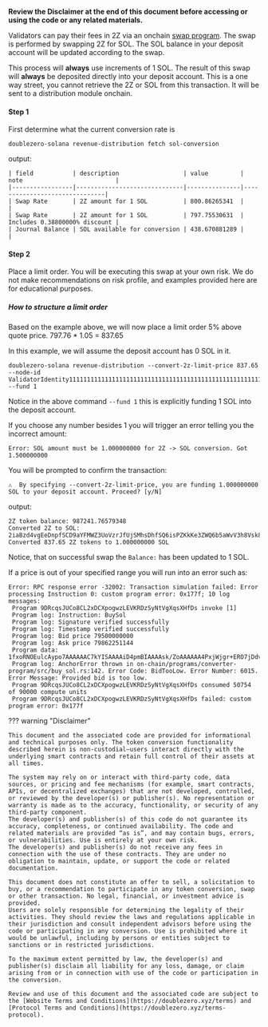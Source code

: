 **Review the Disclaimer at the end of this document before accessing or using the code or any
related materials.**


<!-- https://github.com/doublezerofoundation/doublezero-offchain/pull/159 -->


Validators can pay their fees in 2Z via an onchain [swap program](https://github.com/doublezerofoundation/doublezero-offchain/tree/main/crates/solana-interface/sol-conversion). The swap is performed by swapping 2Z for SOL. The SOL balance in your deposit account will be updated according to the swap.


This process will **always** use increments of 1 SOL. The result of this swap will **always** be deposited directly into your deposit account. This is a one way street, you cannot retrieve the 2Z or SOL from this transaction. It will be sent to a distribution module onchain.


#### Step 1
First determine what the current conversion rate is


```
doublezero-solana revenue-distribution fetch sol-conversion
```


output:
```
| field           | description                  | value         | note                          |
|-----------------|------------------------------|---------------|-------------------------------|
| Swap Rate       | 2Z amount for 1 SOL          | 800.86265341  |                               |
| Swap Rate       | 2Z amount for 1 SOL          | 797.75530631  | Includes 0.38800000% discount |
| Journal Balance | SOL available for conversion | 438.670881289 |                               |
```


#### Step 2
Place a limit order. You will be executing this swap at your own risk. We do not make recommendations on risk profile, and examples provided here are for educational purposes.


##### How to structure a limit order 
Based on the example above, we will now place a limit order 5% above quote price.
797.76 * 1.05 = 837.65


In this example, we will assume the deposit account has 0 SOL in it.


```
doublezero-solana revenue-distribution --convert-2z-limit-price 837.65 --node-id ValidatorIdentity11111111111111111111111111111111111111111111111111111111111111 --fund 1
```
Notice in the above command `--fund 1` this is explicitly funding 1 SOL into the deposit account.


If you choose any number besides 1 you will trigger an error telling you the incorrect amount:
```
Error: SOL amount must be 1.000000000 for 2Z -> SOL conversion. Got 1.500000000
```


You will be prompted to confirm the transaction:


```
⚠️  By specifying --convert-2z-limit-price, you are funding 1.000000000 SOL to your deposit account. Proceed? [y/N]
```


output:
```
2Z token balance: 987241.76579348
Converted 2Z to SOL: 2iaBzd4vgEeDnpfSCD9aYFMWZ3UoVzrJfUjSMhsDhfSQ6isPZKkKe3ZWQ6b5aWvV3h8Vsk8Mmde6wmCiidD4Qc6s
Converted 837.65 2Z tokens to 1.000000000 SOL
```
Notice, that on successful swap the `Balance:` has been updated to 1 SOL.


If a price is out of your specified range you will run into an error such as:
```
Error: RPC response error -32002: Transaction simulation failed: Error processing Instruction 0: custom program error: 0x177f; 10 log messages:
 Program 9DRcqsJUCo8CL2xDCXpogwzLEVKRDzSyNtVgXqsXHfDs invoke [1]
 Program log: Instruction: BuySol
 Program log: Signature verified successfully
 Program log: Timestamp verified successfully
 Program log: Bid price 79500000000
 Program log: Ask price 79862251144
 Program data: 1fxoRNOEulcAypo7AAAAAAC7kYISAAAAiD4pmBIAAAAsk/ZoAAAAAA4PxjWjgr+ERO7jDdvoOmT/WpgDFLfY+FGKKDdOw4PMAAAAAAAAAAA=
 Program log: AnchorError thrown in on-chain/programs/converter-program/src/buy_sol.rs:142. Error Code: BidTooLow. Error Number: 6015. Error Message: Provided bid is too low.
 Program 9DRcqsJUCo8CL2xDCXpogwzLEVKRDzSyNtVgXqsXHfDs consumed 50754 of 90000 compute units
 Program 9DRcqsJUCo8CL2xDCXpogwzLEVKRDzSyNtVgXqsXHfDs failed: custom program error: 0x177f
```

??? warning "Disclaimer"
    
    This document and the associated code are provided for informational and technical purposes only. The token conversion functionality described herein is non-custodial—users interact directly with the underlying smart contracts and retain full control of their assets at all times.

    The system may rely on or interact with third-party code, data sources, or pricing and fee mechanisms (for example, smart contracts, APIs, or decentralized exchanges) that are not developed, controlled, or reviewed by the developer(s) or publisher(s). No representation or warranty is made as to the accuracy, functionality, or security of any third-party component.
    The developer(s) and publisher(s) of this code do not guarantee its accuracy, completeness, or continued availability. The code and related materials are provided “as is”, and may contain bugs, errors, or vulnerabilities. Use is entirely at your own risk.
    The developer(s) and publisher(s) do not receive any fees in connection with the use of these contracts. They are under no obligation to maintain, update, or support the code or related documentation.

    This document does not constitute an offer to sell, a solicitation to buy, or a recommendation to participate in any token conversion, swap or other transaction. No legal, financial, or investment advice is provided.
    Users are solely responsible for determining the legality of their activities. They should review the laws and regulations applicable in their jurisdiction and consult independent advisors before using the code or participating in any conversion. Use is prohibited where it would be unlawful, including by persons or entities subject to sanctions or in restricted jurisdictions.

    To the maximum extent permitted by law, the developer(s) and publisher(s) disclaim all liability for any loss, damage, or claim arising from or in connection with use of the code or participation in the conversion.

    Review and use of this document and the associated code are subject to the [Website Terms and Conditions](https://doublezero.xyz/terms) and [Protocol Terms and Conditions](https://doublezero.xyz/terms-protocol).
